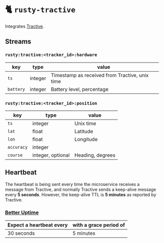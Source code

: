 # 🐈 `rusty-tractive`

Integrates [Tractive](https://tractive.com/).

## Streams

### `rusty:tractive:<tracker_id>:hardware`

| key       | type    | value                                          |
|-----------|---------|------------------------------------------------|
| `ts`      | integer | Timestamp as received from Tractive, unix time |
| `battery` | integer | Battery level, percentage                      |

### `rusty:tractive:<tracker_id>:position`

| key        | type              | value            |
|------------|-------------------|------------------|
| `ts`       | integer           | Unix time        |
| `lat`      | float             | Latitude         |
| `lon`      | float             | Longitude        |
| `accuracy` | integer           |                  |
| `course`   | integer, optional | Heading, degrees |

## Heartbeat

The heartbeat is being sent every time the microservice receives a message from Tractive, and normally Tractive sends a keep-alive message every **5 seconds**. However, the keep-alive TTL is **5 minutes** as reported by Tractive.

### [Better Uptime](https://betteruptime.com/)

| Expect a heartbeat every | with a grace period of  |
|--------------------------|-------------------------|
| 30 seconds               | 5 minutes               |
